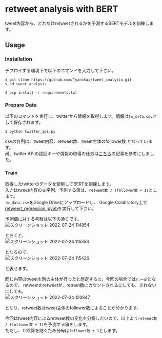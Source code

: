 # retweet analysis with BERT
tweet内容から、どれだけretweetされるかを予測するBERTモデルを訓練します。
<br>
## Usage
###  Installation
デプロイする環境下で以下のコマンドを入力して下さい。
```
$ git clone https://github.com/Tyanakai/tweet_analysis.git
$ cd tweet_analysis
```
```
$ pip install -r requirements.txt
```
### Prepare Data
以下のコマンドを実行し、twitterから情報を取得します。情報は`tw_data.csv`として保存されます。<br>
```
$ python twitter_api.py
```
csvの各列は、tweet内容、retweet数、tweet主体のfollower数 となっています。<br>
尚、twitter APIの認証キーや情報の取得の仕方は[こちら](https://norari-kurari-way.com/twitter_api_tweets_data/)の記事を参考にしました。

###  Train
取得したtwitterのデータを使用してBERTを訓練します。<br>
入力はtweet内容の文字列、予測する値は、`retweet数 / (follower数 + 1)`とします。<br>
`tw_data.csv`をGoogle Driveにアップロードし、
Google Colabratory上で[retweert_regression.ipynb](retweert_regression.ipynb)を実行して下さい。<br>

予測値に対する考察は以下の通りです。<br>
![スクリーンショット 2022-07-24 114854](https://user-images.githubusercontent.com/81244428/180630728-5d303db2-dba8-417e-b508-908042cb3117.png)


とおくと、<br>
![スクリーンショット 2022-07-24 115353](https://user-images.githubusercontent.com/81244428/180630819-9cb13501-56b1-4c3d-9c60-5f53e11096ea.png)


となるので、<br>
![スクリーンショット 2022-07-24 115426](https://user-images.githubusercontent.com/81244428/180630832-35061004-574a-49d6-b097-fbadb1eb9024.png)


と表せます。<br>


同じ内容のtweetを別の主体が行ったと想定すると、今回の場合では`r:一定`となるので、
retweetのretweetが、retreet数にカウントされるにしても、されないにしても、<br>
![スクリーンショット 2022-07-24 120847](https://user-images.githubusercontent.com/81244428/180630842-7a93d23f-83b2-4075-93f5-2f7031a39e11.png)


となり、retweet数はtweet主体のfollower数によることが分かります。

今回はtweet内容によるretweet数の変化を分析したいので、以上より`retweet数 / (follower数 + 1)`を予測する値をします。<br>
ただし、０除算を防ぐため分母は`follower数 + 1`とします。<br>
